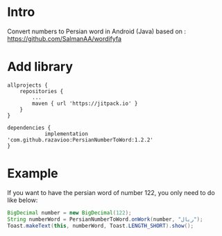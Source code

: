 # Intro
Convert numbers to Persian word in Android (Java)
based on : https://github.com/SalmanAA/wordifyfa

# Add library
```
allprojects {
	repositories {
		...
		maven { url 'https://jitpack.io' }
	}
}
```

```
dependencies {
	        implementation 'com.github.razavioo:PersianNumberToWord:1.2.2'
}
```

# Example
If you want to have the persian word of number 122, you only need to do like below:
```java
BigDecimal number = new BigDecimal(122);
String numberWord = PersianNumberToWord.onWork(number, "ریال");
Toast.makeText(this, numberWord, Toast.LENGTH_SHORT).show();
```

